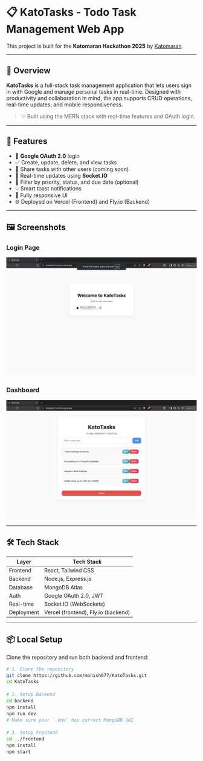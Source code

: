 # 📋 KatoTasks - Todo Task Management Web App

This project is built for the **Katomaran Hackathon 2025** by [Katomaran](https://www.katomaran.com).

---

## 🚀 Overview

**KatoTasks** is a full-stack task management application that lets users sign in with Google and manage personal tasks in real-time. Designed with productivity and collaboration in mind, the app supports CRUD operations, real-time updates, and mobile responsiveness.

> ✨ Built using the MERN stack with real-time features and OAuth login.

---

## 🌟 Features

- 🔐 **Google OAuth 2.0** login
- ✅ Create, update, delete, and view tasks
- 👥 Share tasks with other users (coming soon)
- 🔄 Real-time updates using **Socket.IO**
- 🧮 Filter by priority, status, and due date (optional)
- 💡 Smart toast notifications
- 📱 Fully responsive UI
- 🌐 Deployed on Vercel (Frontend) and Fly.io (Backend)

---

## 🖼️ Screenshots

### Login Page  
![Login](https://raw.githubusercontent.com/monish077/KatoTasks/main/frontend/screenshots/login.png)

### Dashboard  
![Dashboard](https://raw.githubusercontent.com/monish077/KatoTasks/main/frontend/screenshots/Dashboard.png)

---

## 🛠 Tech Stack

| Layer      | Tech Stack                 |
|------------|----------------------------|
| Frontend   | React, Tailwind CSS        |
| Backend    | Node.js, Express.js        |
| Database   | MongoDB Atlas              |
| Auth       | Google OAuth 2.0, JWT      |
| Real-time  | Socket.IO (WebSockets)     |
| Deployment | Vercel (frontend), Fly.io (backend) |

---

## 📦 Local Setup

Clone the repository and run both backend and frontend:

```bash
# 1. Clone the repository
git clone https://github.com/monish077/KatoTasks.git
cd KatoTasks

# 2. Setup Backend
cd backend
npm install
npm run dev
# Make sure your `.env` has correct MongoDB URI

# 3. Setup Frontend
cd ../frontend
npm install
npm start
